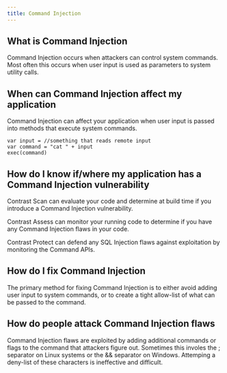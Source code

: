 ```yaml
---
title: Command Injection
---
```


## What is Command Injection
Command Injection occurs when attackers can control system commands. Most often this occurs when user input is used as parameters to system utility calls.

## When can Command Injection affect my application

Command Injection can affect your application when user input is passed into methods that execute system commands.

```
var input = //something that reads remote input
var command = "cat " + input
exec(command)
```

## How do I know if/where my application has a Command Injection vulnerability

Contrast Scan can evaluate your code and determine at build time if you introduce a Command Injection vulnerability.

Contrast Assess can monitor your running code to determine if you have any Command Injection flaws in your code.

Contrast Protect can defend any SQL Injection flaws against exploitation by monitoring the Command APIs.

## How do I fix Command Injection

The primary method for fixing Command Injection is to either avoid adding user input to system commands, or to create a tight allow-list of what can be passed to the command.

## How do people attack Command Injection flaws

Command Injection flaws are exploited by adding additional commands or flags to the command that attackers figure out. Sometimes this involes the ; separator on Linux systems or the && separator on Windows. Attemping a deny-list of these characters is ineffective and difficult.